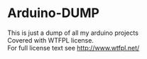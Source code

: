 # Arduino-DUMP
This is just a dump of all my arduino projects<br>
Covered with WTFPL license.<br> 
For full license text see <a href="http://www.wtfpl.net/">http://www.wtfpl.net/</a>
